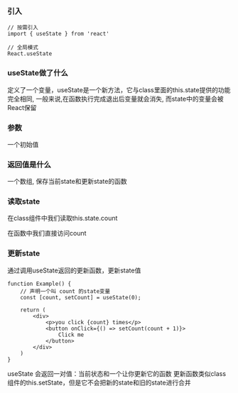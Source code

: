 ### 引入

```
// 按需引入
import { useState } from 'react' 

// 全局模式
React.useState
```

### useState做了什么

定义了一个变量，useState是一个新方法，它与class里面的this.state提供的功能完全相同, 一般来说,在函数执行完成退出后变量就会消失, 而state中的变量会被React保留

### 参数

一个初始值

### 返回值是什么

一个数组, 保存当前state和更新state的函数

### 读取state

在class组件中我们读取this.state.count

在函数中我们直接访问count

### 更新state

通过调用useState返回的更新函数，更新state值

``` 
function Example() {
    // 声明一个叫 count 的state变量
    const [count, setCount] = useState(0);

    return (
        <div>
            <p>you click {count} times</p>
            <button onClick={() => setCount(count + 1)}>
                Click me
            </button>
        </div>
    )
}
```


useState 会返回一对值：当前状态和一个让你更新它的函数
更新函数类似class组件的this.setState，但是它不会把新的state和旧的state进行合并

